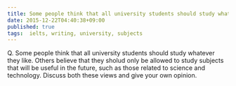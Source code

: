 ```yaml
---
title: Some people think that all university students should study whatever they like. Others believe that they sholud only be allowed to study subjects that will be useful in the future, such as those related to science and technology.
date: 2015-12-22T04:40:38+09:00
published: true
tags:  ielts, writing, university, subjects
---
```



Q. Some people think that all university students should study whatever they like. Others believe that they sholud only be allowed to study subjects that will be useful in the future, such as those related to science and technology.
Discuss both these views and give your own opinion.
